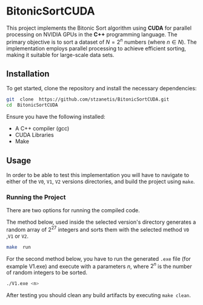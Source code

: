# BitonicSortCUDA

This project implements the Bitonic Sort algorithm using **CUDA** for parallel processing on NVIDIA GPUs in the **C++** programming language. The primary objective is to sort a dataset of $N = 2^n$ numbers (where $n \in N$). The implementation employs parallel processing to achieve efficient sorting, making it suitable for large-scale data sets.

## Installation

To get started, clone the repository and install the necessary dependencies:

```bash
git  clone  https://github.com/stzanetis/BitonicSortCUDA.git
cd  BitonicSortCUDA
```

Ensure you have the following installed:

- A C++ compiler (gcc)
- CUDA Libraries
- Make

## Usage

In order to be able to test this implementation you will have to navigate to either of the `V0`, `V1`, `V2` versions directories, and build the project using `make`.

### Running the Project

There are two options for running the compiled code.

The method below, used inside the selected version's directory generates a random array of $2^{27}$ integers and sorts them with the selected method `V0` ,`V1` or `V2`.

```bash
make  run
```

For the second method below, you have to run the generated `.exe` file (for example V1.exe) and execute with a parameters $n$, where $2^{n}$ is the number of random integers to be sorted.

```bash
./V1.exe <n>
```

After testing you should clean any build artifacts by executing `make clean`.
